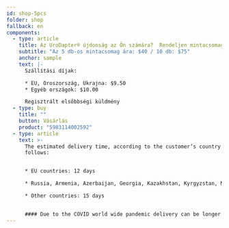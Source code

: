 ```yaml
---
id: shop-5pcs
folder: shop
fallback: en
components:
  - type: article
    title: Az UroDapter® újdonság az Ön számára?  Rendeljen mintacsomagot!
    subtitle: "Az 5 db-os mintacsomag ára: $40 / 10 db: $75"
    anchor: sample
    text: |-
      Szállítási díjak:

      * EU, Oroszország, Ukrajna: $9.50
      * Egyéb országok: $10.00

      Regisztrált elsőbbségi küldmény
  - type: buy
    title: ""
    button: Vásárlás
    product: "5983114002592"
  - type: article
    text: >-
      The estimated delivery time, according to the customer’s country as
      follows:


      * EU countries: 12 days

      * Russia, Armenia, Azerbaijan, Georgia, Kazakhstan, Kyrgyzstan, Moldova, Tajikistan, Turkmenistan, Ukraine, Uzbekistan: 19 days

      * Other countries: 15 days


      #### Due to the COVID world wide pandemic delivery can be longer than usual.
---
```

